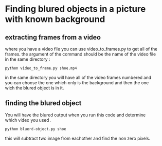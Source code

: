 Finding blured objects in a picture with known background
=============
extracting frames from a video 
-------------
where you have a video file you can use video_to_frames.py to get all of the frames. the argument of the command should be the name of the video file in the same directory :
```bash
python video_to_frame.py shoe.mp4
```
in the same directory you will have all of the video frames numbered and you can choose the one which only is the background and then the one wich the blured object is in it.

finding the blured object 
-------------
You will have the blured output when you run this code and determine which video you used .
```bash
python bluerd-object.py shoe
```
this will subtract two image from eachother and find the non zero pixels.

